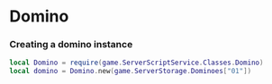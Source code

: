 # Domino
### Creating a domino instance
```lua
local Domino = require(game.ServerScriptService.Classes.Domino)
local domino = Domino.new(game.ServerStorage.Dominoes["01"])
```

### 
